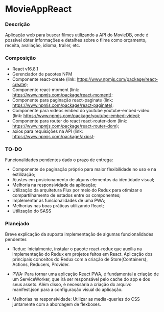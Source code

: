 # MovieAppReact

### Descrição

   Aplicação web para buscar filmes utilizando a API do MovieDB, onde é possível obter informações e detalhes
   sobre o filme como orçamento, receita, avaliação, idioma, trailer, etc.
        
### Composição

- React v16.8.1
- Gerenciador de pacotes NPM 
- Componente react-create (link: https://www.npmjs.com/package/react-create);
- Componente react-moment (link: https://www.npmjs.com/package/react-moment);
- Componente para paginação react-paginate (link: https://www.npmjs.com/package/react-paginate);
- Componente para vídeos embed do youtube youtube-embed-video (link: https://www.npmjs.com/package/youtube-embed-video);
- Componente para router do react react-router-dom (link: https://www.npmjs.com/package/react-router-dom);
- axios para requisições na API (link: https://www.npmjs.com/package/axios);

### TO-DO
Funcionalidades pendentes dado o prazo de entrega:
- Componente de paginação próprio para maior flexibilidade no uso e na estilização; 
- Ajustes em posicionamento de alguns elementos da identidade visual; 
- Melhoria na responsividade da aplicação;
- Utilização da arquitetura Flux por meio do Redux para otimizar o compartilhamento de estados entre os componentes;
- Implementar as funcionalidades de uma PWA;
- Melhorias nas boas práticas utilizando React;
- Utilização do SASS

### Planejado 
Breve explicação da suposta implementação de algumas funcionalidades pendentes

- Redux: Inicialmente, instalar o pacote react-redux que auxilia na implementação do Redux em projetos feitos em React.
Aplicação dos principais conceitos do Redux com a criação de Store(Containers), Actions, Reducers, Provider.

- PWA: Para tornar uma aplicação React PWA, é fundamental a criação de um ServiceWorker, que irá ser responsável pelo cache do app e dos seus assets.
Além disso, é necessária a criação do arquivo manifest.json para a configuração visual do aplicação.

- Melhorias na responsividade: Utilizar as media-queries do CSS juntamente com a abordagem de flexboxes. 

